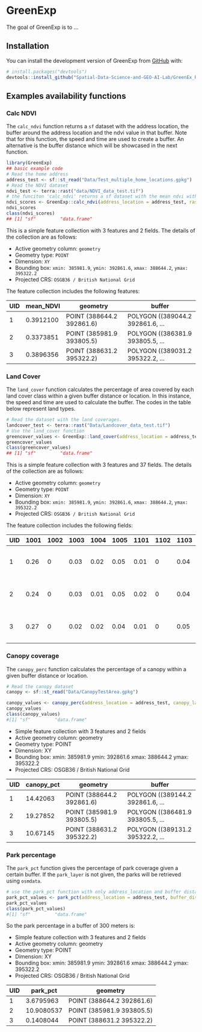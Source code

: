 
# GreenExp

<!-- badges: start -->
<!-- badges: end -->

The goal of GreenExp is to ...

## Installation

You can install the development version of GreenExp from [GitHub](https://github.com/) with:

``` r
# install.packages("devtools")
devtools::install_github("Spatial-Data-Science-and-GEO-AI-Lab/GreenEx_R")
```

## Examples availability functions

### Calc NDVI 

The `calc_ndvi` function returns a `sf` dataset with the address location, the buffer around the address location and the ndvi value in that buffer. Note that for this function, the speed and time are used to create a buffer. An alternative is the buffer distance which will be showcased in the next function.


``` r
library(GreenExp)
## basic example code
# Read the home address
address_test <- sf::st_read("Data/Test_multiple_home_locations.gpkg")
# Read the NDVI dataset
ndvi_test <- terra::rast("data/NDVI_data_test.tif")
# the funciton 'calc_ndvi' returns a sf dataset with the mean ndvi within a buffer from the home address 
ndvi_scores <- GreenExp::calc_ndvi(address_location = address_test, raster = ndvi_test, buffer_distance=400)
ndvi_scores
class(ndvi_scores)
## [1] "sf"         "data.frame"
```

This is a simple feature collection with 3 features and 2 fields. The details of the collection are as follows:

- Active geometry column: `geometry`
- Geometry type: `POINT`
- Dimension: `XY`
- Bounding box: `xmin: 385981.9`, `ymin: 392861.6`, `xmax: 388644.2`, `ymax: 395322.2`
- Projected CRS: `OSGB36 / British National Grid`

The feature collection includes the following features:

| UID | mean_NDVI |                  geometry                  |                       buffer                       |
|-----|-----------|--------------------------------------------|--------------------------------------------------|
| 1   | 0.3912100 | POINT (388644.2 392861.6)                  | POLYGON ((389044.2 392861.6, ...                   |
| 2   | 0.3373851 | POINT (385981.9 393805.5)                  | POLYGON ((386381.9 393805.5, ...                   |
| 3   | 0.3896356 | POINT (388631.2 395322.2)                  | POLYGON ((389031.2 395322.2, ...                   |



### Land Cover

The `land_cover` function calculates the percentage of area covered by each land cover class within a given buffer distance or location. In this instance, the speed and time are used to calculate the buffer. The codes in the table below represent land types. 

``` r
# Read the dataset with the land coverages. 
landcover_test <- terra::rast("Data/Landcover_data_test.tif")
# Use the land_cover function 
greencover_values <- GreenExp::land_cover(address_location = address_test, class_raster = landcover_test, speed=5, time=10)
greencover_values
class(greencover_values)
## [1] "sf"         "data.frame"

```

This is a simple feature collection with 3 features and 37 fields. The details of the collection are as follows:

- Active geometry column: `geometry`
- Geometry type: `POINT`
- Dimension: `XY`
- Bounding box: `xmin: 385981.9`, `ymin: 392861.6`, `xmax: 388644.2`, `ymax: 395322.2`
- Projected CRS: `OSGB36 / British National Grid`

The feature collection includes the following fields:

| UID | 1001 | 1002 | 1003 | 1004 | 1005 | 1101 | 1102 | 1103 | 1104 | 1105 | 1201 | 1202 | 1203 | 1204 | 1205 | 1301 | 1302 | 1303 | 1304 | 1305 | 1401 | 1402 | 1403 | 1404 | 1405 | 1501 | 1502 | 1503 | 1504 | 1505 | 2001 | 2002 | 2003 | 2004 | 2005 | NA | geometry| buffer |
|-----|------|------|------|------|------|------|------|------|------|------|------|------|------|------|------|------|------|------|------|------|------|------|------|------|------|------|------|------|------|------|------|------|------|------|------|------|-------------------------|------------------------|
| 1   | 0.26 | 0    | 0.03 | 0.02 | 0.05 | 0.01 | 0    | 0.04 | 0.07 | 0.06 | 0.02 | 0    | 0.01 | 0.02 | 0.03 | 0.15 | 0    | 0.06 | 0.05 | 0.09 | 0.01 | 0    | 0.01 | 0.01 | 0.01 | 0.01    | 0    | 0    | 0    | 0    | 0    | 0    | 0    | 0    | 0    | 0.00 | POINT (388644.2 392861.6) | POLYGON ((388727 391348, ...
| 2   | 0.24 | 0    | 0.03 | 0.01 | 0.05 | 0.02 | 0    | 0.04 | 0.05 | 0.06 | 0.01 | 0    | 0    | 0.01 | 0.03 | 0.16 | 0    | 0.06 | 0.05 | 0.10 | 0.02 | 0    | 0.01 | 0.01 | 0.02 | 0    | 0    | 0    | 0    | 0    | 0    | 0    | 0    | 0| 0    | 0.01 | POINT (385981.9 393805.5) | POLYGON ((385566 391671, ...
| 3   | 0.27 | 0    | 0.02 | 0.02 | 0.04 | 0.01 | 0    | 0.05 | 0.07 | 0.07 | 0.01 | 0    | 0.01 | 0.03 | 0.03 | 0.16 | 0    | 0.04 | 0.05 | 0.06 | 0.01 | 0    | 0    | 0.01 | 0    | 0    | 0    | 0    | 0    | 0    | 0    | 0    | 0    | 0    | 0    | 0.00 |POINT (388631.2 395322.2) | POLYGON ((388523 392904, ...


### Canopy coverage

The `canopy_perc` function calculates the percentage of a canopy within a given buffer distance or location. 

``` r
# Read the canopy dataset
canopy <- sf::st_read("Data/CanopyTestArea.gpkg")

canopy_values <- canopy_perc(address_location = address_test, canopy_layer = canopy, buffer_distance = 500)
canopy_values 
class(canopy_values)
#[1] "sf"         "data.frame"
```

- Simple feature collection with 3 features and 2 fields
- Active geometry column: geometry
- Geometry type: POINT
- Dimension:     XY
- Bounding box:  xmin: 385981.9 ymin: 392861.6 xmax: 388644.2 ymax: 395322.2
- Projected CRS: OSGB36 / British National Grid

| UID | canopy_pct |                  geometry                  |                       buffer                       |
|-----|------------|--------------------------------------------|--------------------------------------------------|
| 1   | 14.42063   | POINT (388644.2 392861.6)                  | POLYGON ((389144.2 392861.6, ...                   |
| 2   | 19.27852   | POINT (385981.9 393805.5)                  | POLYGON ((386481.9 393805.5, ...                   |
| 3   | 10.67145   | POINT (388631.2 395322.2)                  | POLYGON ((389131.2 395322.2, ...                   |

### Park percentage

The `park_pct` function gives the percentage of park coverage given a certain buffer. If the `park_layer` is not given, the parks will be retrieved using `osmdata`. 

``` r
# use the park_pct function with only address_location and buffer distance
park_pct_values <- park_pct(address_location = address_test, buffer_distance = 300)
park_pct_values
class(park_pct_values)
#[1] "sf"         "data.frame"
```

So the park percentage in a buffer of 300 meters is:

- Simple feature collection with 3 features and 2 fields
- Active geometry column: geometry
- Geometry type: POINT
- Dimension:     XY
- Bounding box:  xmin: 385981.9 ymin: 392861.6 xmax: 388644.2 ymax: 395322.2
- Projected CRS: OSGB36 / British National Grid

| UID | park_pct   |                  geometry                  |
|-----|------------|--------------------------------------------|
| 1   | 3.6795963  | POINT (388644.2 392861.6)                  |
| 2   | 10.9080537 | POINT (385981.9 393805.5)                  |
| 3   | 0.1408044  | POINT (388631.2 395322.2)                  |


